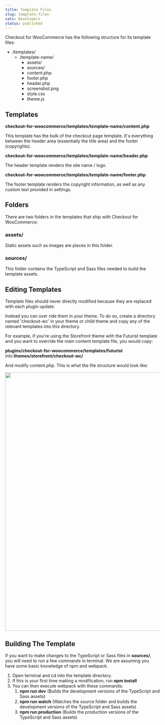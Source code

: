 ```yaml
---
title: Template Files
slug: template-files
cats: Developers
status: published
---
```



  <p>
    Checkout for WooCommerce has the following structure for its template files:
  </p>
  <ul>
    <li>/templates/
      <ul>
        <li>/template-name/&nbsp;
          <ul>
            <li>assets/
            </li>
            <li>sources/
            </li>
            <li>content.php
            </li>
            <li>footer.php
            </li>
            <li>header.php
            </li>
            <li>screenshot.png
            </li>
            <li>style.css
            </li>
            <li>theme.js
            </li>
          </ul>
        </li>
      </ul>
    </li>
  </ul>
  <h2>
    Templates
  </h2>
  <p>
    <strong>checkout-for-woocommerce/templates/template-name/content.php&nbsp;</strong>
  </p>
  <p>
    This template has the bulk of the checkout page template. It's everything between the header area (essentially the title area) and the footer (copyrights).&nbsp;
  </p>
  <p>
    <strong>checkout-for-woocommerce/templates/template-name/header.php</strong>
  </p>
  <p>
    The header template renders the site name / logo.&nbsp;
  </p>
  <p>
    <strong>checkout-for-woocommerce/templates/template-name/footer.php</strong>
  </p>
  <p>
    The footer template renders the copyright information, as well as any custom text provided in settings.
  </p>
  <h2>
    Folders
  </h2>
  <p>
    There are two folders in the templates that ship with Checkout for WooCommerce:
  </p>
  <h3>
    assets/
  </h3>
  <p>
    Static assets such as images are places in this folder.&nbsp;
  </p>
  <h3>
    sources/
  </h3>
  <p>
    This folder contains the TypeScript and Sass files needed to build the template assets.&nbsp;
  </p>
  <h2>
    Editing Templates
  </h2>
  <p>
    Template files should never directly modified because they are replaced with each plugin update.
  </p>
  <p>
    Instead you can over ride them in your theme. To do so, create a directory named 'checkout-wc' in your theme or child theme and copy any of the relevant templates into this directory.&nbsp;
  </p>
  <p>
    For example, if you're using the Storefront theme with the Futurist template and you want to override the main content template file, you would copy:
  </p>
  <p>
    <strong>plugins/checkout-for-woocommerce/templates/futurist</strong> into<strong>&nbsp;themes/storefront/checkout-wc/</strong>
  </p>
  <p>
    And modify content.php. This is what the file structure would look like:
  </p>
  <p>
    <img class="alignnone size-full wp-image-1576" src="https://www.checkoutwc.com/wp-content/uploads/2018/03/Screenshot-2018-11-01-10.44.37.png" alt="" width="584" height="842" />
  </p>
  <h2>
    Building The Template
  </h2>
  <p>
    If you want to make changes to the TypeScript or Sass files in <strong>sources/</strong>, you will need to run a few commands in terminal. We are assuming you have some basic knowledge of npm and webpack.&nbsp;
  </p>
  <ol>
    <li>Open terminal and cd into the template directory.
    </li>
    <li>If this is your first time making a modification, run <strong>npm install</strong>
    </li>
    <li>You can then execute webpack with these commands:
      <ol>
        <li>
          <strong>npm run dev</strong> (Builds the development versions of the TypeScript and Sass assets)
        </li>
        <li>
          <strong>npm run watch</strong> (Watches the source folder and builds the development versions of the TypeScript and Sass assets)
        </li>
        <li>
          <strong>npm run production</strong> (Builds the production versions of the TypeScript and Sass assets)
        </li>
      </ol>
    </li>
  </ol>
